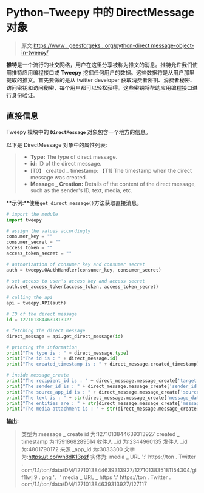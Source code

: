 # Python–Tweepy 中的 DirectMessage 对象

> 原文:[https://www . geesforgeks . org/python-direct message-object-in-tweepy/](https://www.geeksforgeeks.org/python-directmessage-object-in-tweepy/)

**推特**是一个流行的社交网络，用户在这里分享被称为推文的消息。推特允许我们使用推特应用编程接口或 **Tweepy** 挖掘任何用户的数据。这些数据将是从用户那里提取的推文。首先要做的是从 twitter developer 获取消费者密钥、消费者秘密、访问密钥和访问秘密，每个用户都可以轻松获得。这些密钥将帮助应用编程接口进行身份验证。

## 直接信息

Tweepy 模块中的 **`DirectMessage`** 对象包含一个地方的信息。

以下是 DirectMessage 对象中的属性列表:

> *   **Type:** The type of direct message.
> *   **id:** ID of the direct message.
> *   [T0】 created _ timestamp: 【T1] The timestamp when the direct message was created.
> *   **Message _ Creation:** Details of the content of the direct message, such as the sender's ID, text, media, etc.

**示例:**使用`get_direct_message()`方法获取直接消息。

```py
# import the module
import tweepy

# assign the values accordingly
consumer_key = ""
consumer_secret = ""
access_token = ""
access_token_secret = ""

# authorization of consumer key and consumer secret
auth = tweepy.OAuthHandler(consumer_key, consumer_secret)

# set access to user's access key and access secret 
auth.set_access_token(access_token, access_token_secret)

# calling the api 
api = tweepy.API(auth)

# ID of the direct message 
id = 1271013844639313927

# fetching the direct message 
direct_message = api.get_direct_message(id) 

# printing the information
print("The type is : " + direct_message.type)
print("The id is : " + direct_message.id)
print("The created_timestamp is : " + direct_message.created_timestamp)

# inside message_create
print("The recipient_id is : " + direct_message.message_create['target']['recipient_id'])
print("The sender_id is : " + direct_message.message_create['sender_id'])
print("The source_app_id is : " + direct_message.message_create['source_app_id'])
print("The text is : " + str(direct_message.message_create['message_data']['text']))
print("The entities are : " + str(direct_message.message_create['message_data']['entities']))
print("The media attachment is : " + str(direct_message.message_create['message_data']['attachment']))
```

**输出:**

> 类型为:message _ create
> id 为:1271013844639313927
> created _ timestamp 为:1591868289514
> 收件人 _id 为:2344960135
> 发件人 _id 为:4801790172
> 来源 _app_id 为:3033300
> 文字为:https://t.co/wn8dK13pzf
> 实体为: media _ URL ':' https://ton . Twitter . com/1.1/ton/data/DM/1271013844639313927/1271013835181154304/gif1lwj 9 . png '，' media _ URL _ https ':' https://ton . Twitter . com/1.1/ton/data/DM/127101384639313927/127117